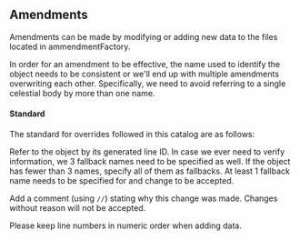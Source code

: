 ## Amendments
Amendments can be made by modifying or adding new data to the files located in
ammendmentFactory.

In order for an amendment to be effective, the name used to identify the object
needs to be consistent or we'll end up with multiple amendments overwriting
each other. Specifically, we need to avoid referring to a single celestial body
by more than one name.

#### Standard
The standard for overrides followed in this catalog are as follows:<br>

Refer to the object by its generated line ID. In case we ever need to verify
information, we 3 fallback names need to be specified as well. If the object
has fewer than 3 names, specify all of them as fallbacks. At least 1 fallback
name needs to be specified for and change to be accepted.

Add a comment (using `//`) stating why this change was made. Changes without
reason will not be accepted.

Please keep line numbers in numeric order when adding data.
